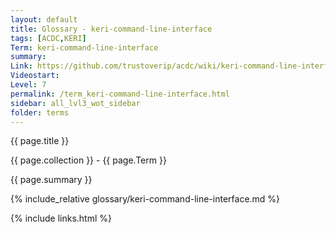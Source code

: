 ```yaml
---
layout: default
title: Glossary - keri-command-line-interface
tags: [ACDC,KERI]
Term: keri-command-line-interface
summary: 
Link: https://github.com/trustoverip/acdc/wiki/keri-command-line-interface.md
Videostart: 
Level: 7
permalink: /term_keri-command-line-interface.html
sidebar: all_lvl3_wot_sidebar
folder: terms
---
```


{{ page.title }}

{{ page.collection }} - {{ page.Term }}

   {{ page.summary }}

{% include_relative glossary/keri-command-line-interface.md %}

 {% include links.html %} 
